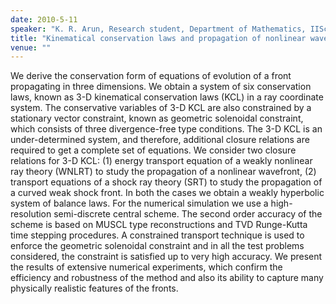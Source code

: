 ```yaml
---
date: 2010-5-11
speaker: "K. R. Arun, Research student, Department of Mathematics, IISc"
title: "Kinematical conservation laws and propagation of nonlinear waves in three dimensions"
venue: ""
---
```

We derive the conservation form of equations of evolution of a
front propagating in three dimensions. We obtain a system of six
conservation laws, known as 3-D kinematical conservation laws (KCL) in a
ray coordinate system. The conservative variables of 3-D KCL are also
constrained by a stationary vector constraint, known as geometric
solenoidal constraint, which consists of three divergence-free type
conditions. The 3-D KCL is an under-determined system, and therefore,
additional closure relations are required to get a complete set of
equations. We consider two closure relations for 3-D KCL:
(1) energy transport equation of a weakly nonlinear ray theory (WNLRT) to
study the propagation of a nonlinear wavefront,
(2) transport equations of a shock ray theory (SRT) to study the
propagation of a curved weak shock front.
In both the cases we obtain a weakly hyperbolic system of balance laws.
For the numerical simulation we use a high-resolution semi-discrete
central scheme. The second order accuracy of the scheme is based on MUSCL
type   reconstructions and TVD Runge-Kutta time stepping procedures. A
constrained transport technique is used to enforce the geometric
solenoidal constraint and in all the test problems considered, the
constraint is satisfied up to very high accuracy. We present the results
of extensive numerical experiments, which confirm the efficiency and
robustness of the method and also its ability to capture many physically
realistic features of the fronts.

